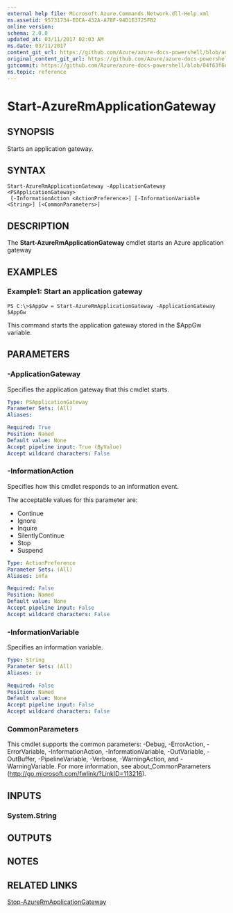 ```yaml
---
external help file: Microsoft.Azure.Commands.Network.dll-Help.xml
ms.assetid: 95731734-EDCA-432A-A7BF-94D1E3725FB2
online version:
schema: 2.0.0
updated_at: 03/11/2017 02:03 AM
ms.date: 03/11/2017
content_git_url: https://github.com/Azure/azure-docs-powershell/blob/anne052617/azureps-cmdlets-docs/ResourceManager/AzureRM.Network/v3.6.0/Start-AzureRmApplicationGateway.md
original_content_git_url: https://github.com/Azure/azure-docs-powershell/blob/anne052617/azureps-cmdlets-docs/ResourceManager/AzureRM.Network/v3.6.0/Start-AzureRmApplicationGateway.md
gitcommit: https://github.com/Azure/azure-docs-powershell/blob/04f63f6e685743ace2c57eb157574e34e8610b1c
ms.topic: reference
---
```


# Start-AzureRmApplicationGateway

## SYNOPSIS
Starts an application gateway.

## SYNTAX

```
Start-AzureRmApplicationGateway -ApplicationGateway <PSApplicationGateway>
 [-InformationAction <ActionPreference>] [-InformationVariable <String>] [<CommonParameters>]
```

## DESCRIPTION
The **Start-AzureRmApplicationGateway** cmdlet starts an Azure application gateway

## EXAMPLES

### Example1: Start an application gateway
```
PS C:\>$AppGw = Start-AzureRmApplicationGateway -ApplicationGateway $AppGw
```

This command starts the application gateway stored in the $AppGw variable.

## PARAMETERS

### -ApplicationGateway
Specifies the application gateway that this cmdlet starts.

```yaml
Type: PSApplicationGateway
Parameter Sets: (All)
Aliases: 

Required: True
Position: Named
Default value: None
Accept pipeline input: True (ByValue)
Accept wildcard characters: False
```

### -InformationAction
Specifies how this cmdlet responds to an information event.

The acceptable values for this parameter are:

- Continue
- Ignore
- Inquire
- SilentlyContinue
- Stop
- Suspend

```yaml
Type: ActionPreference
Parameter Sets: (All)
Aliases: infa

Required: False
Position: Named
Default value: None
Accept pipeline input: False
Accept wildcard characters: False
```

### -InformationVariable
Specifies an information variable.

```yaml
Type: String
Parameter Sets: (All)
Aliases: iv

Required: False
Position: Named
Default value: None
Accept pipeline input: False
Accept wildcard characters: False
```

### CommonParameters
This cmdlet supports the common parameters: -Debug, -ErrorAction, -ErrorVariable, -InformationAction, -InformationVariable, -OutVariable, -OutBuffer, -PipelineVariable, -Verbose, -WarningAction, and -WarningVariable. For more information, see about_CommonParameters (http://go.microsoft.com/fwlink/?LinkID=113216).

## INPUTS

### System.String

## OUTPUTS

## NOTES

## RELATED LINKS

[Stop-AzureRmApplicationGateway](./Stop-AzureRmApplicationGateway.md)


